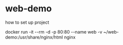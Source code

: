 # web-demo
how to set up project 

docker run -it --rm -d -p 80:80 --name web -v ~/web-demo:/usr/share/nginx/html nginx 
